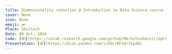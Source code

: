 ```yaml
---
title: Dimensionality reduction @ Introduction to Data Science course
cover: None
icon: None
emoji: 🛩️
Place: Skoltech
Date: 08 Oct, 2024
Code: [🕸](https://colab.research.google.com/github/MerkulovDaniil/optim/blob/master/assets/Notebooks/Dimensionality_reduction.ipynb)
Presentation: [🕸](https://disk.yandex.com/i/hOcrRFzQr31pdQ)
---
```


